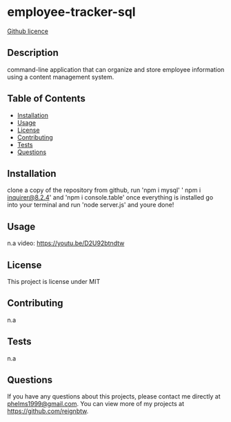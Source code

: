 # employee-tracker-sql
  [Github licence](http://img.shields.io/badge/license-MIT-blue.svg)
  ## Description 
  command-line application that can organize and store employee information using a content management system. 
  ## Table of Contents
  * [Installation](#installation)
  * [Usage](#usage)
  * [License](#license)
  * [Contributing](#contributing)
  * [Tests](#tests)
  * [Questions](#questions)
  
  ## Installation 
  clone a copy of the repository from github, run 'npm i mysql' ' npm i inquirer@8.2.4' and 'npm i console.table' once everything is installed go into your terminal and run 'node server.js' and youre done!
  ## Usage 
  n.a
  video: https://youtu.be/D2U92btndtw
  ## License 
  This project is license under MIT
  ## Contributing 
  n.a
  ## Tests
  n.a
  ## Questions
  If you have any questions about this projects, please contact me directly at phelms1999@gmail.com. You can view more of my projects at https://github.com/reignbtw.
  
